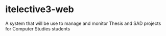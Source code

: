 # itelective3-web
A system that will be use to manage and monitor Thesis and SAD projects for Computer Studies students
